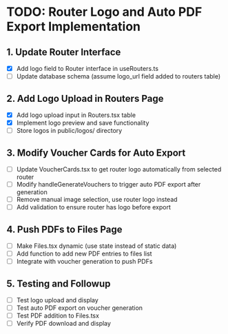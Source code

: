 # TODO: Router Logo and Auto PDF Export Implementation

## 1. Update Router Interface
- [x] Add logo field to Router interface in useRouters.ts
- [ ] Update database schema (assume logo_url field added to routers table)

## 2. Add Logo Upload in Routers Page
- [x] Add logo upload input in Routers.tsx table
- [x] Implement logo preview and save functionality
- [ ] Store logos in public/logos/ directory

## 3. Modify Voucher Cards for Auto Export
- [ ] Update VoucherCards.tsx to get router logo automatically from selected router
- [ ] Modify handleGenerateVouchers to trigger auto PDF export after generation
- [ ] Remove manual image selection, use router logo instead
- [ ] Add validation to ensure router has logo before export

## 4. Push PDFs to Files Page
- [ ] Make Files.tsx dynamic (use state instead of static data)
- [ ] Add function to add new PDF entries to files list
- [ ] Integrate with voucher generation to push PDFs

## 5. Testing and Followup
- [ ] Test logo upload and display
- [ ] Test auto PDF export on voucher generation
- [ ] Test PDF addition to Files.tsx
- [ ] Verify PDF download and display
